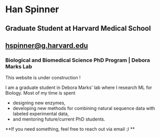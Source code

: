 # Han Spinner
## Graduate Student at Harvard Medical School
## hspinner@g.harvard.edu
### Biological and Biomedical Science PhD Program | Debora Marks Lab

This website is under construction ! 

I am a graduate student in Debora Marks' lab where I research ML for Biology. 
Most of my time is spent 
- designing new enzymes, 
- developing new methods for combining natural sequence data with labeled experimental data, 
- and mentoring future/current PhD students. 

**If you need something, feel free to reach out via email _:)_ **
